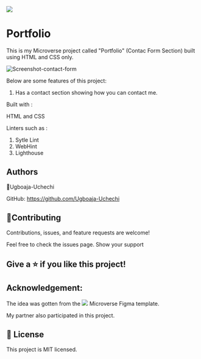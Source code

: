![](https://img.shields.io/badge/Microverse-blueviolet)

# Portfolio

This is my Microverse project called "Portfolio" (Contac Form Section) built using HTML and CSS only.

![Screenshot-contact-form](https://user-images.githubusercontent.com/74814780/130635626-1efbdb1e-542a-475f-a6ea-22e897d4a230.png)

Below are some features of this project:

1. Has a contact section showing how you can contact me.

Built with :

HTML and CSS

Linters such as :

1. Sytle Lint
2. WebHint
3. Lighthouse

## Authors

👤Ugboaja-Uchechi

GitHub: https://github.com/Ugboaja-Uchechi


## 🤝Contributing

Contributions, issues, and feature requests are welcome!

Feel free to check the issues page. Show your support

## Give a ⭐️ if you like this project!

## Acknowledgement:

The idea was gotten from the ![](https://img.shields.io/badge/Microverse-blueviolet) Microverse Figma template.

My partner also participated in this project.


## 📝 License

This project is MIT licensed.

